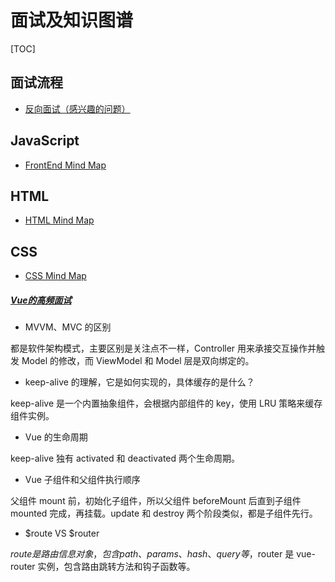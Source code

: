 # 面试及知识图谱

[TOC]

## 面试流程

* [反向面试（感兴趣的问题）](./reverse-interview.html)

## JavaScript

* [FrontEnd Mind Map](./front-end-mind-map.html)

## HTML

* [HTML Mind Map](./html-mind-map.html)

## CSS

* [CSS Mind Map](./css-mind-map.html)

##### [Vue的高频面试](https://zhuanlan.zhihu.com/p/438669938)

* MVVM、MVC 的区别

都是软件架构模式，主要区别是关注点不一样，Controller 用来承接交互操作并触发 Model 的修改，而 ViewModel 和 Model 层是双向绑定的。

* keep-alive 的理解，它是如何实现的，具体缓存的是什么？

keep-alive 是一个内置抽象组件，会根据内部组件的 key，使用 LRU 策略来缓存组件实例。

* Vue 的生命周期

keep-alive 独有 activated 和 deactivated 两个生命周期。

* Vue 子组件和父组件执行顺序

父组件 mount 前，初始化子组件，所以父组件 beforeMount 后直到子组件 mounted 完成，再挂载。update 和 destroy 两个阶段类似，都是子组件先行。

* $route VS $router

$route 是路由信息对象，包含 path、params、hash、query 等，$router 是 vue-router 实例，包含路由跳转方法和钩子函数等。
